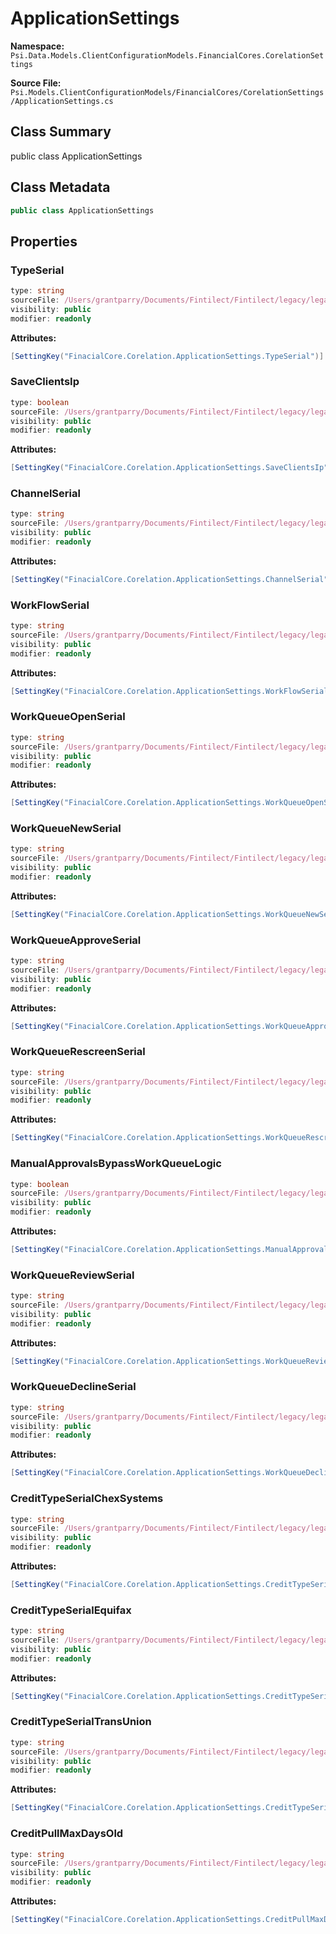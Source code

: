 # ApplicationSettings

**Namespace:** `Psi.Data.Models.ClientConfigurationModels.FinancialCores.CorelationSettings`

**Source File:** `Psi.Models.ClientConfigurationModels/FinancialCores/CorelationSettings/ApplicationSettings.cs`

## Class Summary

public class ApplicationSettings

## Class Metadata

```typescript
public class ApplicationSettings
```

## Properties

### TypeSerial

```typescript
type: string
sourceFile: /Users/grantparry/Documents/Fintilect/Fintilect/legacy/legacy-apis/Psi.Models.ClientConfigurationModels/FinancialCores/CorelationSettings/ApplicationSettings.cs
visibility: public
modifier: readonly
```

**Attributes:**
```csharp
[SettingKey("FinacialCore.Corelation.ApplicationSettings.TypeSerial")]
```

### SaveClientsIp

```typescript
type: boolean
sourceFile: /Users/grantparry/Documents/Fintilect/Fintilect/legacy/legacy-apis/Psi.Models.ClientConfigurationModels/FinancialCores/CorelationSettings/ApplicationSettings.cs
visibility: public
modifier: readonly
```

**Attributes:**
```csharp
[SettingKey("FinacialCore.Corelation.ApplicationSettings.SaveClientsIp")]
```

### ChannelSerial

```typescript
type: string
sourceFile: /Users/grantparry/Documents/Fintilect/Fintilect/legacy/legacy-apis/Psi.Models.ClientConfigurationModels/FinancialCores/CorelationSettings/ApplicationSettings.cs
visibility: public
modifier: readonly
```

**Attributes:**
```csharp
[SettingKey("FinacialCore.Corelation.ApplicationSettings.ChannelSerial")]
```

### WorkFlowSerial

```typescript
type: string
sourceFile: /Users/grantparry/Documents/Fintilect/Fintilect/legacy/legacy-apis/Psi.Models.ClientConfigurationModels/FinancialCores/CorelationSettings/ApplicationSettings.cs
visibility: public
modifier: readonly
```

**Attributes:**
```csharp
[SettingKey("FinacialCore.Corelation.ApplicationSettings.WorkFlowSerial")]
```

### WorkQueueOpenSerial

```typescript
type: string
sourceFile: /Users/grantparry/Documents/Fintilect/Fintilect/legacy/legacy-apis/Psi.Models.ClientConfigurationModels/FinancialCores/CorelationSettings/ApplicationSettings.cs
visibility: public
modifier: readonly
```

**Attributes:**
```csharp
[SettingKey("FinacialCore.Corelation.ApplicationSettings.WorkQueueOpenSerial")]
```

### WorkQueueNewSerial

```typescript
type: string
sourceFile: /Users/grantparry/Documents/Fintilect/Fintilect/legacy/legacy-apis/Psi.Models.ClientConfigurationModels/FinancialCores/CorelationSettings/ApplicationSettings.cs
visibility: public
modifier: readonly
```

**Attributes:**
```csharp
[SettingKey("FinacialCore.Corelation.ApplicationSettings.WorkQueueNewSerial")]
```

### WorkQueueApproveSerial

```typescript
type: string
sourceFile: /Users/grantparry/Documents/Fintilect/Fintilect/legacy/legacy-apis/Psi.Models.ClientConfigurationModels/FinancialCores/CorelationSettings/ApplicationSettings.cs
visibility: public
modifier: readonly
```

**Attributes:**
```csharp
[SettingKey("FinacialCore.Corelation.ApplicationSettings.WorkQueueApproveSerial")]
```

### WorkQueueRescreenSerial

```typescript
type: string
sourceFile: /Users/grantparry/Documents/Fintilect/Fintilect/legacy/legacy-apis/Psi.Models.ClientConfigurationModels/FinancialCores/CorelationSettings/ApplicationSettings.cs
visibility: public
modifier: readonly
```

**Attributes:**
```csharp
[SettingKey("FinacialCore.Corelation.ApplicationSettings.WorkQueueRescreenSerial")]
```

### ManualApprovalsBypassWorkQueueLogic

```typescript
type: boolean
sourceFile: /Users/grantparry/Documents/Fintilect/Fintilect/legacy/legacy-apis/Psi.Models.ClientConfigurationModels/FinancialCores/CorelationSettings/ApplicationSettings.cs
visibility: public
modifier: readonly
```

**Attributes:**
```csharp
[SettingKey("FinacialCore.Corelation.ApplicationSettings.ManualApprovalsBypassWorkQueueLogic")]
```

### WorkQueueReviewSerial

```typescript
type: string
sourceFile: /Users/grantparry/Documents/Fintilect/Fintilect/legacy/legacy-apis/Psi.Models.ClientConfigurationModels/FinancialCores/CorelationSettings/ApplicationSettings.cs
visibility: public
modifier: readonly
```

**Attributes:**
```csharp
[SettingKey("FinacialCore.Corelation.ApplicationSettings.WorkQueueReviewSerial")]
```

### WorkQueueDeclineSerial

```typescript
type: string
sourceFile: /Users/grantparry/Documents/Fintilect/Fintilect/legacy/legacy-apis/Psi.Models.ClientConfigurationModels/FinancialCores/CorelationSettings/ApplicationSettings.cs
visibility: public
modifier: readonly
```

**Attributes:**
```csharp
[SettingKey("FinacialCore.Corelation.ApplicationSettings.WorkQueueDeclineSerial")]
```

### CreditTypeSerialChexSystems

```typescript
type: string
sourceFile: /Users/grantparry/Documents/Fintilect/Fintilect/legacy/legacy-apis/Psi.Models.ClientConfigurationModels/FinancialCores/CorelationSettings/ApplicationSettings.cs
visibility: public
modifier: readonly
```

**Attributes:**
```csharp
[SettingKey("FinacialCore.Corelation.ApplicationSettings.CreditTypeSerialChexSystems")]
```

### CreditTypeSerialEquifax

```typescript
type: string
sourceFile: /Users/grantparry/Documents/Fintilect/Fintilect/legacy/legacy-apis/Psi.Models.ClientConfigurationModels/FinancialCores/CorelationSettings/ApplicationSettings.cs
visibility: public
modifier: readonly
```

**Attributes:**
```csharp
[SettingKey("FinacialCore.Corelation.ApplicationSettings.CreditTypeSerialEquifax")]
```

### CreditTypeSerialTransUnion

```typescript
type: string
sourceFile: /Users/grantparry/Documents/Fintilect/Fintilect/legacy/legacy-apis/Psi.Models.ClientConfigurationModels/FinancialCores/CorelationSettings/ApplicationSettings.cs
visibility: public
modifier: readonly
```

**Attributes:**
```csharp
[SettingKey("FinacialCore.Corelation.ApplicationSettings.CreditTypeSerialTransUnion")]
```

### CreditPullMaxDaysOld

```typescript
type: string
sourceFile: /Users/grantparry/Documents/Fintilect/Fintilect/legacy/legacy-apis/Psi.Models.ClientConfigurationModels/FinancialCores/CorelationSettings/ApplicationSettings.cs
visibility: public
modifier: readonly
```

**Attributes:**
```csharp
[SettingKey("FinacialCore.Corelation.ApplicationSettings.CreditPullMaxDaysOld")]
```

